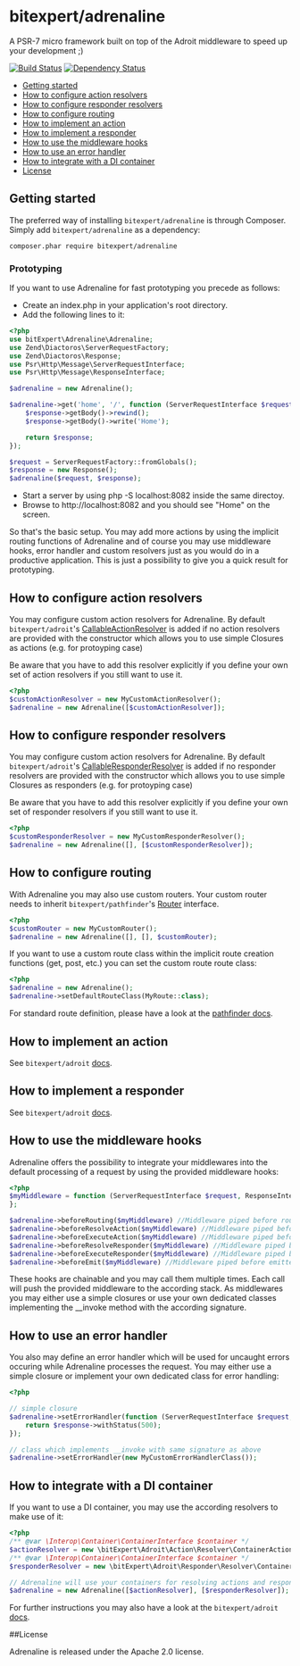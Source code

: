 # bitexpert/adrenaline

A PSR-7 micro framework built on top of the Adroit middleware to speed up your development ;)

[![Build Status](https://travis-ci.org/bitExpert/adrenaline.svg?branch=release%2Fr0.1.0)](https://travis-ci.org/bitExpert/adrenaline)
[![Dependency Status](https://www.versioneye.com/user/projects/5768f629fdabcd003d0869af/badge.svg?style=flat)](https://www.versioneye.com/user/projects/5768f629fdabcd003d0869af)

- [Getting started](#gettingstarted)
- [How to configure action resolvers](#howtoactionresolvers)
- [How to configure responder resolvers](#howtoresponderresolvers)
- [How to configure routing](#howtorouting)
- [How to implement an action](#howtoimplementanaction)
- [How to implement a responder](#howtoimplementaresponder)
- [How to use the middleware hooks](#howtomiddlewarehooks)
- [How to use an error handler](#howtoerrorhandler)
- [How to integrate with a DI container](#howtodi)
- [License](#license)

## <a name="gettingstarted"></a>Getting started
The preferred way of installing `bitexpert/adrenaline` is through Composer. Simply add `bitexpert/adrenaline` as a dependency:
```
composer.phar require bitexpert/adrenaline
```
### Prototyping
If you want to use Adrenaline for fast prototyping you precede as follows:

* Create an index.php in your application's root directory.
* Add the following lines to it:

```php
<?php
use bitExpert\Adrenaline\Adrenaline;
use Zend\Diactoros\ServerRequestFactory;
use Zend\Diactoros\Response;
use Psr\Http\Message\ServerRequestInterface;
use Psr\Http\Message\ResponseInterface;

$adrenaline = new Adrenaline();

$adrenaline->get('home', '/', function (ServerRequestInterface $request, ResponseInterface $response) {
    $response->getBody()->rewind();
    $response->getBody()->write('Home');

    return $response;
});

$request = ServerRequestFactory::fromGlobals();
$response = new Response();
$adrenaline($request, $response);
```

* Start a server by using php -S localhost:8082 inside the same directoy.
* Browse to http://localhost:8082 and you should see "Home" on the screen.

So that's the basic setup. You may add more actions by using the implicit routing functions of
Adrenaline and of course you may use middleware hooks, error handler and custom resolvers just
as you would do in a productive application. This is just a possibility to give you a quick result for prototyping.

## <a name="howtoactionresolvers"></a>How to configure action resolvers
You may configure custom action resolvers for Adrenaline. By default `bitexpert/adroit`'s [CallableActionResolver](https://github.com/bitExpert/adroit/blob/master/src/bitExpert/Adroit/Action/Resolver/CallableActionResolver.php)
is added if no action resolvers are provided with the constructor which allows you to use simple Closures as actions (e.g. for protoyping case)

Be aware that you have to add this resolver explicitly if you define your own set of action resolvers if you still want to use it.

```php
<?php
$customActionResolver = new MyCustomActionResolver();
$adrenaline = new Adrenaline([$customActionResolver]);
```

## <a name="howtoresponderresolvers"></a>How to configure responder resolvers
You may configure custom action resolvers for Adrenaline. By default `bitexpert/adroit`'s [CallableResponderResolver](https://github.com/bitExpert/adroit/blob/master/src/bitExpert/Adroit/Responder/Resolver/CallableResponderResolver.php)
is added if no responder resolvers are provided with the constructor which allows you to use simple Closures as responders (e.g. for protoyping case)

Be aware that you have to add this resolver explicitly if you define your own set of responder resolvers if you still want to use it.

```php
<?php
$customResponderResolver = new MyCustomResponderResolver();
$adrenaline = new Adrenaline([], [$customResponderResolver]);
```

## <a name="howtorouting"></a>How to configure routing
With Adrenaline you may also use custom routers. Your custom router needs to inherit `bitexpert/pathfinder`'s
[Router](https://github.com/bitExpert/pathfinder/blob/master/src/bitExpert/Pathfinder/Router.php) interface.

```php
<?php
$customRouter = new MyCustomRouter();
$adrenaline = new Adrenaline([], [], $customRouter);
```

If you want to use a custom route class within the implicit route creation functions (get, post, etc.)
you can set the custom route route class:

```php
<?php
$adrenaline = new Adrenaline();
$adrenaline->setDefaultRouteClass(MyRoute::class);
```

For standard route definition, please have a look at the [pathfinder docs](https://github.com/bitExpert/pathfinder).

## <a name="howtoimplementanaction"></a>How to implement an action
See `bitexpert/adroit` [docs](https://github.com/bitExpert/adroit).

## <a name="howtoimplementaresponder"></a>How to implement a responder
See `bitexpert/adroit` [docs](https://github.com/bitExpert/adroit).

## <a name="howtomiddlewarehooks"></a>How to use the middleware hooks
Adrenaline offers the possibility to integrate your middlewares into the default processing of a request
by using the provided middleware hooks:

```php
<?php
$myMiddleware = function (ServerRequestInterface $request, ResponseInterface $response, callable $next = null) {
};

$adrenaline->beforeRouting($myMiddleware) //Middleware piped before routing middleware
$adrenaline->beforeResolveAction($myMiddleware) //Middleware piped before action resolver middleware
$adrenaline->beforeExecuteAction($myMiddleware) //Middleware piped before action executor middleware
$adrenaline->beforeResolveResponder($myMiddleware) //Middleware piped before responder resolver middleware
$adrenaline->beforeExecuteResponder($myMiddleware) //Middleware piped before responder executor middleware
$adrenaline->beforeEmit($myMiddleware) //Middleware piped before emitter
```

These hooks are chainable and you may call them multiple times. Each call will push the provided
middleware to the according stack. As middlewares you may either use a simple closures or use your own dedicated
classes implementing the __invoke method with the according signature.

## <a name="howtoerrorhandler"></a>How to use an error handler
You also may define an error handler which will be used for uncaught errors occuring while Adrenaline
processes the request. You may either use a simple closure or implement your own dedicated class for error handling:
```php
<?php

// simple closure
$adrenaline->setErrorHandler(function (ServerRequestInterface $request, ResponseInterface $response, $err) {
    return $response->withStatus(500);
});

// class which implements __invoke with same signature as above
$adrenaline->setErrorHandler(new MyCustomErrorHandlerClass());

```
## <a name="howtodi"></a>How to integrate with a DI container
If you want to use a DI container, you may use the according resolvers to make use of it:

```php
<?php
/** @var \Interop\Container\ContainerInterface $container */
$actionResolver = new \bitExpert\Adroit\Action\Resolver\ContainerActionResolver($container);
/** @var \Interop\Container\ContainerInterface $container */
$responderResolver = new \bitExpert\Adroit\Responder\Resolver\ContainerAwareResponderResolver($container);

// Adrenaline will use your containers for resolving actions and responders
$adrenaline = new Adrenaline([$actionResolver], [$responderResolver]);
```

For further instructions you may also have a look at the `bitexpert/adroit` [docs](https://github.com/bitExpert/adroit).


##<a name="licence"></a>License

Adrenaline is released under the Apache 2.0 license.
